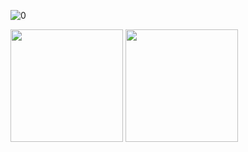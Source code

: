 ![0](https://user-images.githubusercontent.com/44470755/94935704-c074ea00-04a3-11eb-817b-46080cfc547a.jpg)


<img height="180em" src="https://github-readme-stats.vercel.app/api?username=rodazuos&show_icons=true&theme=_&include_all_commits=true&count_private=true"> 

<img height="180em" src="https://github-readme-stats.vercel.app/api/top-langs/?username=rodazuos&layout=compact&langs_count=10&theme=_"> 

<!--
**rodazuos/rodazuos** is a ✨ _special_ ✨ repository because its `README.md` (this file) appears on your GitHub profile.

### Hi there 👋

Here are some ideas to get you started:

- 🔭 I’m currently working on ...
- 🌱 I’m currently learning ...
- 👯 I’m looking to collaborate on ...
- 🤔 I’m looking for help with ...
- 💬 Ask me about ...
- 📫 How to reach me: ...
- 😄 Pronouns: ...
- ⚡ Fun fact: ...
-->

